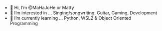 - 👋 Hi, I’m @MaHaJoHe or Matty
- 👀 I’m interested in ... Singing/songwriting, Guitar, Gaming, Development
- 🌱 I’m currently learning ... Python, WSL2 & Object Oriented Programming


<!---
MaHaJoHe/MaHaJoHe is a ✨ special ✨ repository because its `README.md` (this file) appears on your GitHub profile.
You can click the Preview link to take a look at your changes.
--->
